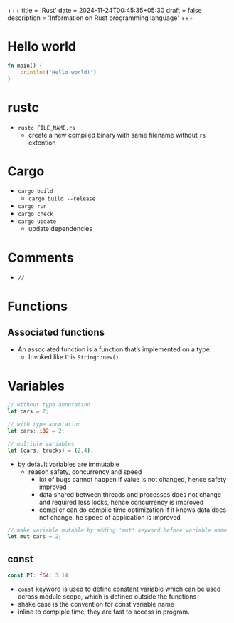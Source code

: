 +++
title = 'Rust'
date = 2024-11-24T00:45:35+05:30
draft = false
description = 'Information on Rust programming language'
+++

# Hello world

```rust
fn main() {
    println!("Hello world!")
}
```

# rustc

- `rustc FILE_NAME.rs`
  - create a new compiled binary with same filename without `rs` extention

# Cargo

- `cargo build`
  - `cargo build --release`
- `cargo run`
- `cargo check`
- `cargo update`
  - update dependencies

# Comments

- `//`

# Functions

## Associated functions

- An associated function is a function that’s implemented on a type.
  - Invoked like this `String::new()`

# Variables

```rust
// without type annotation
let cars = 2;

// with type annotation
let cars: i32 = 2;

// multiple variables
let (cars, trucks) = (2,4);
```

- by default variables are immutable
	- reason safety, concurrency and speed
		- lot of bugs cannot happen if value is not changed, hence safety improved
		- data shared between threads and processes does not change and required less locks, hence concurrency is improved
		- compiler can do compile time optimization if it knows data does not change, he speed of application is improved

```rust
// make variable mutable by adding 'mut' keyword before variable name
let mut cars = 2;
```

## const

```rust
const PI: f64: 3.14
```

- `const` keyword is used to define constant variable which can be used across module scope, which is defined outside the functions
- shake case is the convention for const variable name
- inline to compiple time, they are fast to access in program.
